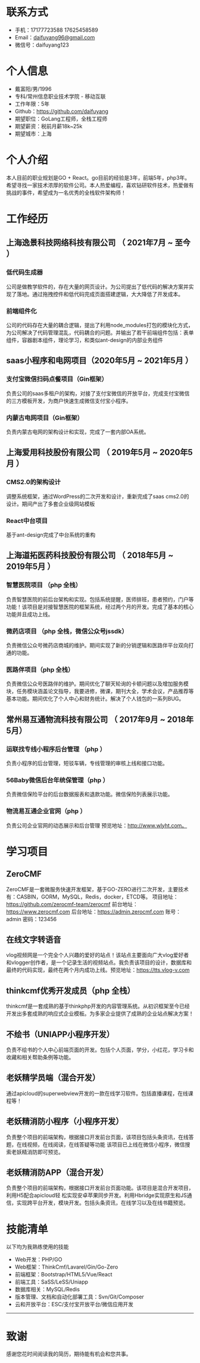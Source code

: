 # 联系方式
- 手机：17177723588 17625458589
- Email：daifuyang96@gmail.com
- 微信号：daifuyang123

# 个人信息

 - 戴富阳/男/1996
 - 专科/常州信息职业技术学院 - 移动互联
 - 工作年限：5年
 - Github：https://github.com/daifuyang
 - 期望职位：GoLang工程师，全栈工程师
 - 期望薪资：税前月薪18k~25k
 - 期望城市：上海

# 个人介绍

本人目前的职业规划是GO + React。go目前的经验是3年，前端5年，php3年。希望寻找一家技术浓厚的软件公司。本人热爱编程，喜欢钻研软件技术，热爱做有挑战的事件，希望成为一名优秀的全栈软件架构师！


# 工作经历

## 上海逸景科技网络科技有限公司 （ 2021年7月 ~ 至今 ）
### 低代码生成器 
公司是做教学软件的，存在大量的网页设计。为公司提出了低代码的解决方案并实现了落地。通过拖拽控件和低代码完成页面搭建逻辑，大大降低了开发成本。

### 前端组件化 
公司的代码存在大量的耦合逻辑，提出了利用node_modules打包的模块化方式，为公司解决了代码管理混乱，代码耦合的问题。并输出了若干前端组件包括：表单组件，容器剧本组件，理论学习，和类似ant-design的内部业务组件

  ## saas小程序和电网项目（2020年5月 ~ 2021年5月 ）
  ### 支付宝微信扫码点餐项目（Gin框架）
 负责公司的saas多租户的架构，对接了支付宝微信的开放平台，完成支付宝微信的三方模板开发，为商户快速生成微信支付宝小程序。
  
  ### 内蒙古电网项目（Gin框架）
  负责内蒙古电网的架构设计和实现，完成了一套内部OA系统。
  
## 上海爱用科技股份有限公司 （ 2019年5月 ~ 2020年5月 ）
### CMS2.0的架构设计 
调整系统框架，通过WordPress的二次开发和设计，重新完成了saas cms2.0的设计。期间产出了多套企业级网站模板

### React中台项目
基于ant-design完成了中台系统的重构

## 上海道拓医药科技股份有限公司 （ 2018年5月 ~ 2019年5月 ）
### 智慧医院项目 （php 全栈）
负责智慧医院的前后台架构和实现。包括系统提醒，医师排班，患者预约，门户等功能！该项目是对接智慧医院的框架系统，经过两个月的开发。完成了基本的核心功能并且成功上线。

### 微药店项目 （php 全栈，微信公众号jssdk）
负责微信公众号微药店商城的维护。期间实现了新的分销逻辑和医路伴平台双向打通的功能。

### 医路伴项目（php 全栈）
负责微信公众号医路伴的维护。期间优化了聊天轮询的卡顿问题以及增加服务模块，任务模块涵盖论文指导，我要进修，微课，期刊大全，学术会议，产品推荐等基本功能。期间优化了个人中心和财务统计。解决了个人钱包的一系列BUG。

## 常州易互通物流科技有限公司 （ 2017年9月 ~ 2018年5月）
### 运联找专线小程序后台管理 （php ）
负责小程序的后台管理，短驳车辆，专线管理的审核上线和接口功能。

### 56Baby微信后台年统保管理（php ）
负责微信保险平台的后台数据报表和退款功能。微信保险列表展示功能。

### 物流易互通企业官网（php ）
负责公司企业官网的动态展示和后台管理 预览地址：http://www.wlyht.com。

# 学习项目

## ZeroCMF
ZeroCMF是一套微服务快速开发框架，基于GO-ZERO进行二次开发，主要技术有：CASBIN，GORM，MySQL，Redis，docker，ETCD等。
项目地址：https://github.com/zerocmf-team/zerocmf
前台地址：https://www.zerocmf.com
后台地址：https://admin.zerocmf.com 账号：admin 密码：123456
 
## 在线文字转语音
vlog视频网是一个完全个人兴趣的爱好的站点！该站点主要面向广大vlog爱好者和vlogger创作者，是一个记录生活的视频站点。我负责该项目的设计，数据库和最终的代码实现，最终在两个月内成功上线。预览地址：https://tts.vlog-v.com

## thinkcmf优秀开发成员（php 全栈）
thinkcmf是一套成熟的基于thinkphp开发的内容管理系统。从初识框架至今已经开发出多套成熟的响应式企业模板。为多家企业提供了成熟的企业站点解决方案！

## 不绘书（UNIAPP小程序开发）
负责不绘书的个人中心前端页面的开发。包括个人页面，学分，小红花，学习卡和收藏和相关帮助条例等功能。

## 老妖精学员端（混合开发）
通过apicloud的superwebview开发的一款在线学习软件。包括直播课程，在线课程等！

## 老妖精消防小程序（小程序开发）
负责整个项目的前端架构，根据接口开发前台页面，该项目包括头条资讯，在线答题，在线视频，在线阅读，在线答疑等功能 该项目已上线在微信小程序，微信搜索老妖精消防即可预览。

## 老妖精消防APP（混合开发）
负责整个项目的前端架构，根据接口开发前台页面功能。该项目是混合开发项目，利用H5配合apicloud轻 松实现安卓苹果同步开发。利用Hbridge实现原生和JS通信，实现跨平台开发，模块开发。包括头条资讯，在线学习以及在线书籍预览。

# 技能清单

以下均为我熟练使用的技能

- Web开发：PHP/GO
- Web框架：ThinkCmf/Lavarel/Gin/Go-Zero
- 前端框架：Bootstrap/HTML5/Vue/React
- 前端工具：SaSS/LeSS/Uniapp
- 数据库相关：MySQL/Redis
- 版本管理、文档和自动化部署工具：Svn/Git/Composer
- 云和开放平台：ESC/支付宝开放平台/微信应用开发
---      
# 致谢
感谢您花时间阅读我的简历，期待能有机会和您共事。
      
